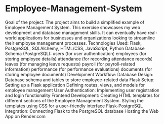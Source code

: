 # Employee-Management-System
Goal of the project:
The project aims to build a simplified example of Employee Management System. This exercise showcases my web development and database management skills. It can eventually have real-world applications for businesses and organizations looking to streamline their employee management processes.
Technologies Used:
Flask, PostgreSQL, SQLAlchemy, HTML/CSS, JavaScript, Python
Database Schema (PostgreSQL):
users (for user authentication)
employees (for storing employee details)
attendance (for recording attendance records)
leaves (for managing leave requests)
payroll (for payroll-related information)
performance (for performance evaluations)
documents (for storing employee documents)
Development Workflow:
Database Design:
Database schema and tables to store employee-related data
Flask Setup:
Setting up a Flask application
Defining routes, views, and models for employee management
User Authentication:
Implementing user registration and login functionality
Frontend Development:
Creating HTML templates for different sections of the Employee Management System.
Styling the templates using CSS for a user-friendly interface
Flask-PostgreSQL Integration:
Connecting Flask to the PostgreSQL database
Hosting the Web App on Render.com
